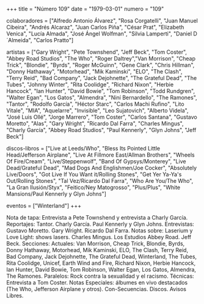 +++
title = "Número 109"
date = "1979-03-01"
numero = "109"

colaboradores = ["Alfredo Antonio Álvarez", "Rosa Corgatelli", "Juan Manuel Cibeira", "Andrés Alcaraz", "Juan Carlos Piña", "César Prat", "Elizabeth Venica", "Lucía Almada", "José Ángel Wolfman", "Silvia Lamperti", "Daniel D´Almeida", "Carlos Pratto"]

artistas = ["Gary Wright", "Pete Townshend", "Jeff Beck", "Tom Coster", "Abbey Road Studios", "The Who", "Roger Daltrey","Van Morrison", "Cheap Trick", "Blondie", "Byrds", "Roger McGuinn", "Gene Clark", "Chris Hillman", "Donny Hathaway", "Motorhead", "Mik Kaminski", "ELO", "The Clash", "Terry Reid", "Bad Company", "Jack Dejohnette", "The Grateful Dead", "The Tubes", "Johnny Winter", "Rita Coolidge", "Richard Nixon", "Herbie Hancock", "Ian Hunter", "David Bowie", "Tom Robinson", "Todd Rundgren", "Walter Egan", "Los Gatos", "Almendra", "Niní Bernardello", "The Ramones", "Tantor", "Rodolfo García", "Héctor Starc", "Carlos Machi Rufino", "Lito Vitale", "MIA", "Aquelarre", "Invisible", "Leo Sujatovich", "Alberto Videla", "José Luis Ollé", "Jorge Marrero", "Tom Coster", "Carlos Santana", "Gustavo Moretto", "Alas", "Gary Wright", "Ricardo Dal Farra", "Charles Mingus", "Charly García", "Abbey Road Studios", "Paul Kennerly", "Glyn Johns", "Jeff Beck"] 

discos-libros = ["Live at Leeds/Who", "Bless Its Pointed Little Head/Jefferson Airplane", "Live At Fillmore East/Allman Brothers", "Wheels Of Fire/Cream", "Live/Steppenwolf", "Band Of Gypsys/Monterey", "Live Dead/Grateful Dead", "Mad Dogs And Englishmen/Joe Cocker", "Absolutely Live/Doors", "Got Live If You Want it/Rolling Stones", "Get Yer Ya-Ya's Out/Rolling Stones", "Tal Vez/Ricardo Dal Farra", "Who Are You/The Who", "La Gran Ilusión/Styx", "Feitico/Ney Matogrosso", "Plus/Plus", "White Mansions/Paul Kennerly y Glyn Johns"]

eventos = ["Winterland"]
+++

Nota de tapa: Entrevista a Pete Townshend y entrevista a Charly García. 
Reportajes:
Tantor. Charly García. Paul Kennerly y Glyn Johns.
Entrevistas:
Gustavo Moretto. Gary Wright. Ricardo Dal Farra.
Notas sobre:
Laserium y Love Light: shows lasers.
Charles Mingus.
Los Estudios Abbey Road. 
Jeff Beck.
Secciones:
Actuales: Van Morrison, Cheap Trick, Blondie, Byrds, Donny Hathaway, Motorhead, Mik Kaminski, ELO, The Clash, Terry Reid, Bad Company, Jack Dejohnette, The Grateful Dead, Winterland, The Tubes, Rita Coolidge, Unicef, Earth Wind and Fire, Richard Nixon, Herbie Hancock, Ian Hunter, David Bowie, Tom Robinson, Walter Egan, Los Gatos, Almendra, The Ramones. 
Paralelos: Rock contra la sexualidad y el racismo. 
Técnicas: Entrevista a Tom Coster.
Notas Especiales: álbumes en vivo destacados (The Who, Jefferson Airplane y otros). Con-Secuencias. Discos. Avisos Libres.